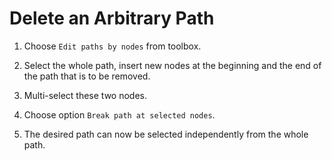 # Delete an Arbitrary Path

1. Choose `Edit paths by nodes` from toolbox.

2. Select the whole path, insert new nodes at the beginning and the end of the path that is to be removed.

3. Multi-select these two nodes.

4. Choose option `Break path at selected nodes`.

5. The desired path can now be selected independently from the whole path.

